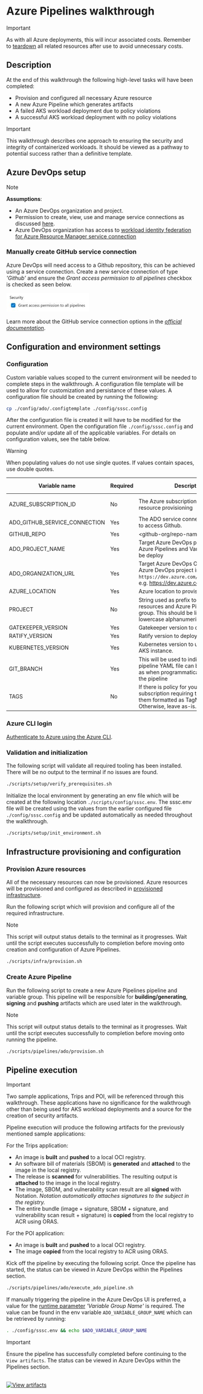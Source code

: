 # Azure Pipelines walkthrough

> [!IMPORTANT]
> As with all Azure deployments, this will incur associated costs. Remember to [teardown](../teardown.md) all related resources after use to avoid unnecessary costs.

## Description

At the end of this walkthrough the following high-level tasks will have been completed:

- Provision and configured all necessary Azure resource
- A new Azure Pipeline which generates artifacts
- A failed AKS workload deployment due to policy violations
- A successful AKS workload deployment with no policy violations

> [!IMPORTANT]
> This walkthrough describes one approach to ensuring the security and integrity of containerized workloads. It should be viewed as a pathway to potential success rather than a definitive template.

## Azure DevOps setup

> [!NOTE]
> **Assumptions**:
>
> - An Azure DevOps organization and project.
> - Permission to create, view, use and manage service connections as discussed [here](https://learn.microsoft.com/en-us/azure/devops/pipelines/library/service-endpoints?view=azure-devops&tabs=yaml#user-permissions).
> - Azure DevOps organization has access to [workload identity federation for Azure Resource Manager service connection](https://learn.microsoft.com/en-us/azure/devops/pipelines/library/connect-to-azure?view=azure-devops#create-an-azure-resource-manager-service-connection-using-workload-identity-federation)

### Manually create GitHub service connection

Azure DevOps will need access to a Github repository, this can be achieved using a service connection. Create a new service connection of type _'Github'_ and ensure the _Grant access permission to all pipelines_ checkbox is checked as seen below.

![Checked checkbox for "Grant access permission to all pipelines" under the Security header](../../../images/ado/grant-access-all-pipelines.jpg)

Learn more about the GitHub service connection options in the _[official documentation](https://learn.microsoft.com/azure/devops/pipelines/library/service-endpoints?view=azure-devops&tabs=yaml#github-service-connection)_.

## Configuration and environment settings

### Configuration

Custom variable values scoped to the current environment will be needed to complete steps in the walkthrough. A configuration file template will be used to allow for customization and persistance of these values. A configuration file should be created by running the following:

```bash
cp ./config/ado/.configtemplate ./config/sssc.config
```

After the configuration file is created it will have to be modified for the current environment. Open the configuration file `./config/sssc.config` and populate and/or update all of the applicable variables. For details on configuration values, see the table below.

> [!WARNING]
> When populating values do not use single quotes. If values contain spaces, use double quotes.

| Variable name                 | Required | Description                                                                                                                                            | Default Value                                                                                                                                                                                                                                                                                                  |
|-------------------------------|----------|--------------------------------------------------------------------------------------------------------------------------------------------------------|----------------------------------------------------------------------------------------------------------------------------------------------------------------------------------------------------------------------------------------------------------------------------------------------------------------|
| AZURE_SUBSCRIPTION_ID         | No       | The Azure subscription used for resource provisioning                                                                                                  | The [default](https://learn.microsoft.com/cli/azure/authenticate-azure-cli#:~:text=After%20you%20sign%20in%2C%20CLI%20commands%20are%20run%20against%20your%20default%20subscription.%20If%20you%20have%20multiple%20subscriptions%2C%20you%20can%20change%20your%20default%20subscription) Azure subscription |
| ADO_GITHUB_SERVICE_CONNECTION | Yes      | The ADO service connection name used to access Github.                                                                                                 |                                                                                                                                                                                                                                                                                                                |
| GITHUB_REPO                   | Yes      | <github-org/repo-name>                                                                                                                                 |                                                                                                                                                                                                                                                                                                                |
| ADO_PROJECT_NAME              | Yes      | Target Azure DevOps project where Azure Pipelines and Variable groups will be deploy                                                                   |                                                                                                                                                                                                                                                                                                                |
| ADO_ORGANIZATION_URL          | Yes      | Target Azure DevOps Organization of Azure DevOps project in this form `https://dev.azure.com/<organization>/`, e.g. <https://dev.azure.com/my_ado_org> |                                                                                                                                                                                                                                                                                                                |
| AZURE_LOCATION                | Yes      | Azure location to provision resources.                                                                                                                 | eastus                                                                                                                                                                                                                                                                                                         |
| PROJECT                       | No       | String used as prefix to names of Azure resources and Azure Pipeline variable group. This should be limited to 10 lowercase alphanumeric characters.   | ssscsample                                                                                                                                                                                                                                                                                                     |
| GATEKEEPER_VERSION            | Yes      | Gatekeeper version to deploy.                                                                                                                          | 3.14.0                                                                                                                                                                                                                                                                                                         |
| RATIFY_VERSION                | Yes      | Ratify version to deploy.                                                                                                                              | 1.12.0                                                                                                                                                                                                                                                                                                         |
| KUBERNETES_VERSION            | Yes      | Kubernetes version to use for created AKS instance.                                                                                                    | 1.27.7                                                                                                                                                                                                                                                                                                         |
| GIT_BRANCH                    | Yes      | This will be used to indicate where the pipeline YAML file can be found as well as when programmatically kicking off the pipeline                      | main                                                                                                                                                                                                                                                                                                           |
| TAGS                          | No       | If there is policy for your Azure subscription requiring tags, provide them formatted as TagName=TagValue. Otherwise, leave as-is.                     |                                                                                                                                                                                                                                                                                                                |

### Azure CLI login

[Authenticate to Azure using the Azure CLI](../az-login.md).

### Validation and initialization

The following script will validate all required tooling has been installed. There will be no output to the terminal if no issues are found.

```bash
./scripts/setup/verify_prerequisites.sh
```

Initialize the local environment by generating an env file which will be created at the following location `./scripts/config/sssc.env`. The sssc.env file will be created using the values from the earlier configured file `./config/sssc.config` and be updated automatically as needed throughout the walkthrough.

```bash
./scripts/setup/init_environment.sh
```

## Infrastructure provisioning and configuration

### Provision Azure resources

All of the necessary resources can now be provisioned. Azure resources will be provisioned and configured as described in [provisioned infrastructure](../provisioned-infrastructure.md).

Run the following script which will provision and configure all of the required infrastructure.

> [!NOTE]
> This script will output status details to the terminal as it progresses. Wait until the script executes successfully to completion before moving onto creation and configuration of Azure Pipelines.

```bash
./scripts/infra/provision.sh
```

### Create Azure Pipeline

Run the following script to create a new Azure Pipelines pipeline and variable group. This pipeline will be responsible for **building/generating**, **signing** and **pushing** artifacts which are used later in the walkthrough.

> [!NOTE]
> This script will output status details to the terminal as it progresses. Wait until the script executes successfully to completion before moving onto running the pipeline.

```bash
./scripts/pipelines/ado/provision.sh
```

## Pipeline execution

> [!IMPORTANT]
> Two sample applications, Trips and POI, will be referenced through this walkthrough. These applications have no significance for the walkthrough other than being used for AKS workload deployments and a source for the creation of security artifacts.

Pipeline execution will produce the following artifacts for the previously mentioned sample applications:

For the Trips application:

- An image is **built** and **pushed** to a local OCI registry.
- An software bill of materials (SBOM) is **generated** and **attached** to the image in the local registry.
- The release is **scanned** for vulnerabilities. The resulting output is **attached** to the image in the local registry.
- The image, SBOM, and vulnerability scan result are all **signed** with Notation. _Notation automatically attaches signatures to the subject in the registry._
- The entire bundle (image + signature, SBOM + signature, and vulnerability scan result + signature) is **copied** from the local registry to ACR using ORAS.

For the POI application:

- An image is **built** and **pushed** to a local OCI registry.
- The image **copied** from the local registry to ACR using ORAS.

Kick off the pipeline by executing the following script. Once the pipeline has started, the status can be viewed in Azure DevOps within the Pipelines section.

```bash
./scripts/pipelines/ado/execute_ado_pipeline.sh
```

If manually triggering the pipeline in the Azure DevOps UI is preferred, a value for the [runtime parameter](https://learn.microsoft.com/en-us/azure/devops/pipelines/process/runtime-parameters?view=azure-devops&tabs=script) _'Variable Group Name'_  is required. The value can be found in the env variable `ADO_VARIABLE_GROUP_NAME` which can be retrieved by running:

```bash
. ./config/sssc.env && echo $ADO_VARIABLE_GROUP_NAME
```

> [!IMPORTANT]
> Ensure the pipeline has successfully completed before continuing to the `View artifacts`. The status can be viewed in Azure DevOps within the Pipelines section.

</br>[![View artifacts](https://img.shields.io/badge/View_artifacts-f8f8f8?style=for-the-badge&label=Next&labelColor=4051b5)](../view-artifacts.md)
